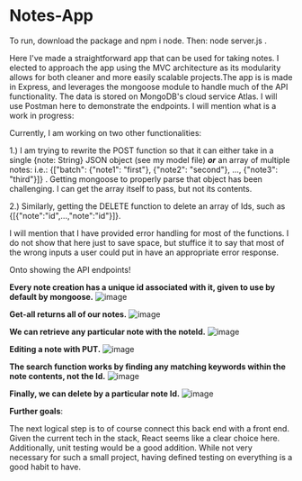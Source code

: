 # Notes-App

To run, download the package and npm i node. Then: node server.js . 

Here I've made a straightforward app that can be used for taking notes. I elected to approach the app using the MVC architecture as its modularity allows for 
both cleaner and more easily scalable projects.The app is is made in Express, and leverages the mongoose module to handle much of the API functionality. The data 
is stored on MongoDB's cloud service Atlas.  I will use Postman here to demonstrate the endpoints. I will mention what is a work in progress:

Currently, I am working on two other functionalities:
  
  1.) I am trying to rewrite the POST function so that it can either take in a single {note: String} JSON object (see my model file) <b><i>or</i></b> an array
  of multiple notes: i.e.: {["batch": {"note1": "first"}, {"note2": "second"}, ..., {"note3": "third"}]} . Getting mongoose to properly parse that object has been
  challenging. I can get the array itself to pass, but not its contents. 
  
  2.) Similarly, getting the DELETE function to delete an array of Ids, such as {[{"note":"id",...,"note":"id"}]}.
  
I will mention that I have provided error handling for most of the functions. I do not show that here just to save space, but stuffice it to say that most of the 
wrong inputs a user could put in have an appropriate error response. 

Onto showing the API endpoints!

<b>Every note creation has a unique id associated with it, given to use by default by mongoose.</b>
![image](https://user-images.githubusercontent.com/122057790/211212704-2c5b5ac1-12e7-4e06-932c-51751843b98b.png)




<b>Get-all returns all of our notes.</b>
![image](https://user-images.githubusercontent.com/122057790/211212905-883d7d87-ad19-4ef5-b5ab-49206fdf9b98.png)


<b>We can retrieve any particular note with the noteId.</b>
![image](https://user-images.githubusercontent.com/122057790/211213017-094f5f16-3f75-422f-9038-73c7c48baef9.png)

<b>Editing a note with PUT.</b>
![image](https://user-images.githubusercontent.com/122057790/211213106-1e590ebe-7d52-426f-90d7-77f1c8af17c5.png)

<b>The search function works by finding any matching keywords within the note contents, not the Id.</b>
![image](https://user-images.githubusercontent.com/122057790/211213142-114181b5-2866-4c52-8cca-2eb5f7d7d9ed.png)

<b>Finally, we can delete by a particular note Id.</b>
![image](https://user-images.githubusercontent.com/122057790/211213159-6884947f-fcd7-4441-846e-910a5bf2d764.png)


<b>Further goals</b>:

  The next logical step is to of course connect this back end with a front end. Given the current tech in the stack, React seems like a clear choice here. Additionally,
  unit testing would be a good addition. While not very necessary for such a small project, having defined testing on everything is a good habit to have.
